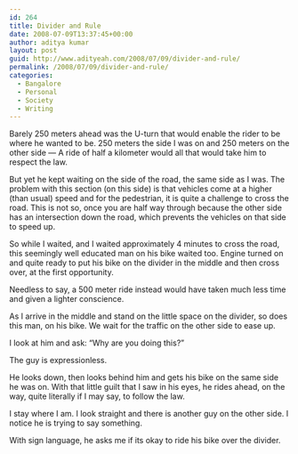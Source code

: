 ```yaml
---
id: 264
title: Divider and Rule
date: 2008-07-09T13:37:45+00:00
author: aditya kumar
layout: post
guid: http://www.adityeah.com/2008/07/09/divider-and-rule/
permalink: /2008/07/09/divider-and-rule/
categories:
  - Bangalore
  - Personal
  - Society
  - Writing
---
```

Barely 250 meters ahead was the U-turn that would enable the rider to be where he wanted to be. 250 meters the side I was on and 250 meters on the other side &#8212; A ride of half a kilometer would all that would take him to respect the law.  
  
But yet he kept waiting on the side of the road, the same side as I was. The problem with this section (on this side) is that vehicles come at a higher (than usual) speed and for the pedestrian, it is quite a challenge to cross the road. This is not so, once you are half way through because the other side has an intersection down the road, which prevents the vehicles on that side to speed up.  
  
So while I waited, and I waited approximately 4 minutes to cross the road, this seemingly well educated man on his bike waited too. Engine turned on and quite ready to put his bike on the divider in the middle and then cross over, at the first opportunity.  
  
Needless to say, a 500 meter ride instead would have taken much less time and given a lighter conscience.  
  
As I arrive in the middle and stand on the little space on the divider, so does this man, on his bike. We wait for the traffic on the other side to ease up.  
  
I look at him and ask: &#8220;Why are you doing this?&#8221;  
  
The guy is expressionless.  
  
He looks down, then looks behind him and gets his bike on the same side he was on. With that little guilt that I saw in his eyes, he rides ahead, on the way, quite literally if I may say, to follow the law.  
  
I stay where I am. I look straight and there is another guy on the other side. I notice he is trying to say something.  
  
With sign language, he asks me if its okay to ride his bike over the divider.
